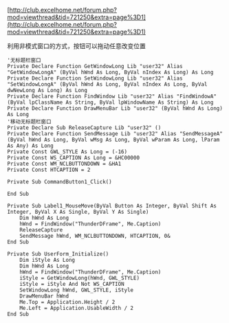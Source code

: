 [http://club.excelhome.net/forum.php?mod=viewthread&tid=721250&extra=page%3D1](http://club.excelhome.net/forum.php?mod=viewthread&tid=721250&extra=page%3D1)

利用非模式窗口的方式，按钮可以拖动任意改变位置

	'无标题栏窗口
	Private Declare Function GetWindowLong Lib "user32" Alias "GetWindowLongA" (ByVal hWnd As Long, ByVal nIndex As Long) As Long
	Private Declare Function SetWindowLong Lib "user32" Alias "SetWindowLongA" (ByVal hWnd As Long, ByVal nIndex As Long, ByVal dwNewLong As Long) As Long
	Private Declare Function FindWindow Lib "user32" Alias "FindWindowA" (ByVal lpClassName As String, ByVal lpWindowName As String) As Long
	Private Declare Function DrawMenuBar Lib "user32" (ByVal hWnd As Long) As Long
	'移动无标题栏窗口
	Private Declare Sub ReleaseCapture Lib "user32" ()
	Private Declare Function SendMessage Lib "user32" Alias "SendMessageA" (ByVal hWnd As Long, ByVal wMsg As Long, ByVal wParam As Long, lParam As Any) As Long
	Private Const GWL_STYLE As Long = (-16)
	Private Const WS_CAPTION As Long = &HC00000
	Private Const WM_NCLBUTTONDOWN = &HA1
	Private Const HTCAPTION = 2
	
	Private Sub CommandButton1_Click()
	
	End Sub
	
	Private Sub Label1_MouseMove(ByVal Button As Integer, ByVal Shift As Integer, ByVal X As Single, ByVal Y As Single)
	    Dim hWnd As Long
	    hWnd = FindWindow("ThunderDFrame", Me.Caption)
	    ReleaseCapture
	    SendMessage hWnd, WM_NCLBUTTONDOWN, HTCAPTION, 0&
	End Sub
	
	Private Sub UserForm_Initialize()
	    Dim iStyle As Long
	    Dim hWnd As Long
	    hWnd = FindWindow("ThunderDFrame", Me.Caption)
	    iStyle = GetWindowLong(hWnd, GWL_STYLE)
	    iStyle = iStyle And Not WS_CAPTION
	    SetWindowLong hWnd, GWL_STYLE, iStyle
	    DrawMenuBar hWnd
	    Me.Top = Application.Height / 2
	    Me.Left = Application.UsableWidth / 2
	End Sub


